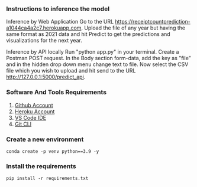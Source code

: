 ### Instructions to inference the model

Inference by Web Application
Go to the URL https://receiptcountprediction-a1044ca4a2c7.herokuapp.com. Upload the file of any year but having the same format as 2021 data and hit Predict to get the predictions and visualizations for the next year.

Inference by API locally
Run "python app.py" in your terminal. Create a Postman POST request. In the Body section form-data, add the key as "file" and in the hidden drop down menu change text to file. Now select the CSV file which you wish to upload and hit send to the URL http://127.0.0.1:5000/predict_api.

### Software And Tools Requirements

1. [Github Account](https://github.com)
2. [Heroku Account](https://heroku.com)
3. [VS Code IDE](https://code.visualstudio.com/)
4. [Git CLI](https://git-scm.com/book/en/v2/Getting-Started-The-Command-Line)

### Create a new environment
```
conda create -p venv python==3.9 -y
```

### Install the requirements
```
pip install -r requirements.txt
```
